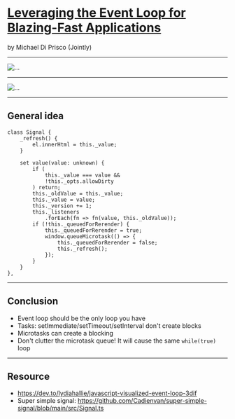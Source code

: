 # [Leveraging the Event Loop for Blazing-Fast Applications](https://fwdays.com/en/event/javascript-fwdays-2023/review/leveraging-the-event-loop-for-blazing-fast-applications)

by Michael Di Prisco (Jointly)

----

![…](/9_event_loop_for_blazing_fast_web_apps/eventloop.gif)

----

![…](/9_event_loop_for_blazing_fast_web_apps/safe-unsafe-loop.png)

----

## General idea

```js[2-4|16-17|18|19-20]
class Signal {
    _refresh() {
        el.innerHtml = this._value;
    }

    set value(value: unknown) {
        if (
            this._value === value &&
            !this._opts.allowDirty
        ) return;
        this._oldValue = this._value;
        this._value = value;
        this._version += 1;
        this._listeners
            .forEach(fn => fn(value, this._oldValue));
        if (!this._queuedForRerender) {
            this._queuedForRerender = true;
            window.queueMicrotask(() => {
                this._queuedForRerender = false;
                this._refresh();
            });
        }
    }
},
```

----

## Conclusion

* Event loop should be the only loop you have
* Tasks: setImmediate/setTimeout/setInterval don't create blocks
* Microtasks can create a blocking
* Don't clutter the microtask queue! It will cause the same `while(true)` loop

----

## Resource

* <https://dev.to/lydiahallie/javascript-visualized-event-loop-3dif>
* Super simple signal: <https://github.com/Cadienvan/super-simple-signal/blob/main/src/Signal.ts>
